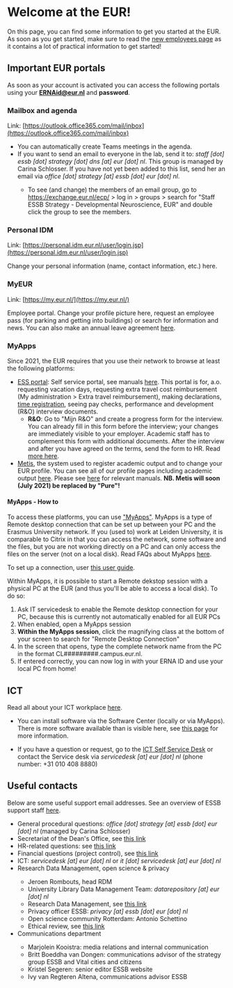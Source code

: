 # Welcome at the EUR!

On this page, you can find some information to get you started at the EUR. As soon as you get started, make sure to read the [new employees page](https://my.eur.nl/en/eur-employee/hr/your-employment/welcome-eur) as it contains a lot of practical information to get started!

## Important EUR portals

As soon as your account is activated you can access the following portals using your **ERNAid@eur.nl** and **password**.

### Mailbox and agenda

Link: [https://outlook.office365.com/mail/inbox](https://outlook.office365.com/mail/inbox)

<ul><li>You can automatically create Teams meetings in the agenda.</li>
    <li>If you want to send an email to everyone in the lab, send it to: <i>staff [dot] essb [dot] strategy [dot] dns [at] eur [dot] nl</i>. This group is managed by Carina Schlosser. If you have not yet been added to this list, send her an email via <i>office [dot] strategy [at] essb [dot] eur [dot] nl</i>. </li> 
    <ul> <li>To see (and change) the members of an email group, go to <a href=https://exchange.eur.nl/ecp/>https://exchange.eur.nl/ecp/</a> > log in > groups > search for "Staff ESSB Strategy - Developmental Neuroscience, EUR" and double click the group to see the members.</li></ul>
</ul>

### Personal IDM

Link: [https://personal.idm.eur.nl/user/login.jsp](https://personal.idm.eur.nl/user/login.jsp)

Change your personal information (name, contact information, etc.) here.

### MyEUR

Link: [https://my.eur.nl/](https://my.eur.nl/)

Employee portal. Change your profile picture here, request an employee pass (for parking and getting into buildings) or search for information and news. You can also make an annual leave agreement [here](https://my.eur.nl/en/eur-employee/hr/terms-employment/leave-absence/normal-leave/annual-agreement-regarding-leave-academic-staff).

### MyApps

Since 2021, the EUR requires that you use their network to browse at least the following platforms:

<ul>
<li><a href="https://ess.eur.nl/" target="_blank">ESS portal</a>: Self service portal, see manuals <a href="https://my.eur.nl/en/eur-employee/hr/self-service-and-hr-contacts/employee-self-service-portal-ess" target="_blank">here</a>. This portal is for, a.o. requesting vacation days, requesting extra travel cost reimbursement (My administration > Extra travel reimbursement), making declarations, <a href=time-registration.md>time registration</a>, seeing pay checks, performance and development (R&O) interview documents.
    <ul><li><b>R&O</b>: Go to "Mijn R&O" and create a progress form for the interview. You can already fill in this form before the interview; your changes are immediately visible to your employer. Academic staff has to complement this form with additional documents. After the interview and after you have agreed on the terms, send the form to HR. Read <a href="https://my.eur.nl/en/eur-employee/hr/career-and-development/performance-development" target="_blank">more here</a>.</li></ul>
<li><a href="https://metis.ru.nl/federation/login/personalmetis" target="_blank">Metis</a>, the system used to register academic output and to change your EUR profile. You can see all of our profile pages including academic output <a href="https://www.eur.nl/essb/people?f%5B0%5D=department%3AErasmus%20School%20of%20Social%20and%20Behavioural%20Sciences/%20Developmental%20Neuroscience%20in%20Society" target="_blank">here</a>. Please see <a href="https://my.eur.nl/en/eur-employee/research/research-services/publishing/register-and-upload-your-publication" target="_blank">here</a> for relevant manuals. <b>NB. Metis will soon (July 2021) be replaced by "Pure"!</b></li>
</ul>

#### MyApps - How to

To access these platforms, you can use ["MyApps"](https://my.eur.nl/en/eur-employee/services/working-flex-workspace-or-home). MyApps is a type of Remote desktop connection that can be set up between your PC and the Erasmus University network. If you (used to) work at Leiden University, it is comparable to Citrix in that you can access the network, some software and the files, but you are not working directly on a PC and can only access the files on the server (not on a local disk). Read FAQs about MyApps [here](https://my.eur.nl/en/eur-employee/work-support/ict-workplace/faq-myapps).

To set up a connection, user [this user guide](https://my.eur.nl/en/eur-employee/media/2020-02-instruction-and-basic-userguide-myapps).

Within MyApps, it is possible to start a Remote dekstop session with a physical PC at the EUR (and thus you'll be able to access a local disk). To do so:

1. Ask IT servicedesk to enable the Remote desktop connection for your PC, because this is currently not automatically enabled for all EUR PCs
2. When enabled, open a MyApps session
3. **Within the MyApps session**, click the magnifying class at the bottom of your screen to search for "Remote Desktop Connection"
4. In the screen that opens, type the complete network name from the PC in the format CL#########.campus.eur.nl.
5. If entered correctly, you can now log in with your ERNA ID and use your local PC from home!

## ICT

Read all about your ICT workplace [here](https://my.eur.nl/en/eur-employee/work-support/ict-workplace).

- You can install software via the Software Center (locally or via MyApps). There is more software available than is visible here, see [this page](https://my.eur.nl/en/eur-employee/work-support/ict-workplace/client-software-center-application-request) for more information.

- If you have a question or request, go to the [ICT Self Service Desk](https://eur.topdesk.net/tas/public/ssp/) or contact the Service desk via _servicedesk [at] eur [dot] nl_ (phone number: +31 010 408 8880)

## Useful contacts

Below are some useful support email addresses. See an overview of ESSB support staff [here](https://my.eur.nl/en/essb-employee/contact/team-overview-support-staff-essb).

<ul><li> General procedural questions: <i>office [dot] strategy [at] essb [dot] eur [dot] nl</i> (managed by Carina Schlosser)</li>
    <li>Secretariat of the Dean's Office, see <a href="https://my.eur.nl/en/essb-employee/education-support/contact-information-all-essb-support-staff/secretariat-deans-office-essb">this link</a></li>
    <li>HR-related questions: see <a href=https://my.eur.nl/en/essb-employee/professional-services/human-resources-hr/contact-details-hr-essb>this link</a></li>
    <li>Financial questions (project control), see <a href=https://my.eur.nl/en/essb-employee/education-support/contact-information-all-essb-support-staff/finance-essb>this link</a></li>
    <li>ICT: <i>servicedesk [at] eur [dot] nl</i> or <i>it [dot] servicedesk [at] eur [dot] nl</i></li>
    <li>Research Data Management, open science & privacy</li>
    <ul>
        <li>Jeroen Rombouts, head RDM</li>
        <li>University Library Data Management Team: <i>datarepository [at] eur [dot] nl</i></li>
        <li>Research Data Management, see <a href="https://www.eur.nl/en/research/research-services/research-data-management/data-management-plan">this link</a></li>
        <li>Privacy officer ESSB: <i>privacy [at] essb [dot] eur [dot] nl</i></li>
        <li>Open science community Rotterdam: Antonio Schettino</li>
        <li>Ethical review, see <a href="https://my.eur.nl/en/essb-employee/research/ethics-review/ethics-review-committee-dpecs">this link</a></li>
    </ul>
    <li>Communications department</li>
    <ul>
        <li>Marjolein Kooistra: media relations and internal communication</li>
        <li>Britt Boeddha van Dongen: communications advisor of the strategy group ESSB and Vital cities and citizens</li>
        <li>Kristel Segeren: senior editor ESSB website</li>
        <li>Ivy van Regteren Altena, communications advisor ESSB</li>
    </ul>
</ul>
